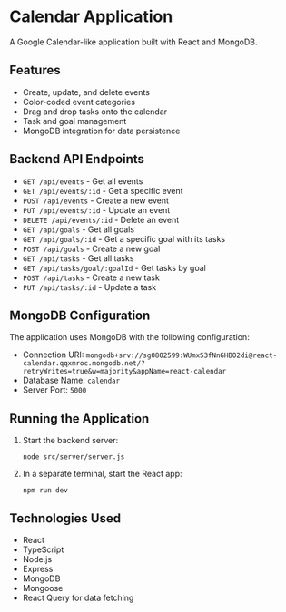 
# Calendar Application

A Google Calendar-like application built with React and MongoDB.

## Features

- Create, update, and delete events
- Color-coded event categories
- Drag and drop tasks onto the calendar
- Task and goal management
- MongoDB integration for data persistence

## Backend API Endpoints

- `GET /api/events` - Get all events
- `GET /api/events/:id` - Get a specific event
- `POST /api/events` - Create a new event
- `PUT /api/events/:id` - Update an event
- `DELETE /api/events/:id` - Delete an event
- `GET /api/goals` - Get all goals
- `GET /api/goals/:id` - Get a specific goal with its tasks
- `POST /api/goals` - Create a new goal
- `GET /api/tasks` - Get all tasks
- `GET /api/tasks/goal/:goalId` - Get tasks by goal
- `POST /api/tasks` - Create a new task
- `PUT /api/tasks/:id` - Update a task

## MongoDB Configuration

The application uses MongoDB with the following configuration:

- Connection URI: `mongodb+srv://sg0802599:WUmxS3fNnGHBO2di@react-calendar.qqxmroc.mongodb.net/?retryWrites=true&w=majority&appName=react-calendar`
- Database Name: `calendar`
- Server Port: `5000`

## Running the Application

1. Start the backend server:
   ```
   node src/server/server.js
   ```

2. In a separate terminal, start the React app:
   ```
   npm run dev
   ```

## Technologies Used

- React
- TypeScript
- Node.js
- Express
- MongoDB
- Mongoose
- React Query for data fetching
